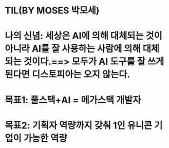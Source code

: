 # TIL(BY MOSES 박모세)
# 나의 신념: 세상은 AI에 의해 대체되는 것이 아니라 AI를 잘 사용하는 사람에 의해 대체되는 것이다.==> 모두가 AI 도구를 잘 쓰게 된다면 디스토피아는 오지 않는다. 
# 목표1: 풀스택+AI = 메가스택 개발자 
# 목표2: 기획자 역량까지 갖춰 1인 유니콘 기업이 가능한 역량

